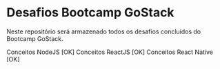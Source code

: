 # Desafios Bootcamp GoStack
Neste repositório será armazenado todos os desafios concluídos do Bootcamp GoStack.

Conceitos NodeJS [OK]
Conceitos ReactJS [OK]
Conceitos React Native [OK]
